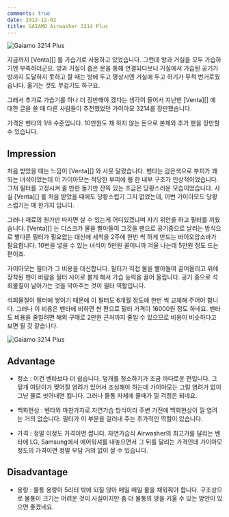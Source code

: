 ```yaml
---
comments: true
date: 2012-12-02
title: GAIAMO Airwasher 3214 Plus
---
```


![Gaiamo 3214 Plus](../media/page/review/gaiamo-3214-plus-01.jpg)

지금까지 [Venta][] 를 가습기로 사용하고 있었습니다. 그런데 방과 거실을 모두
가습하기엔 부족하더군요. 방과 거실이 좁은 문을 통해 연결되다보니 거실에서
가습된 공기가 방까지 도달하지 못하고 잘 때는 방에 두고 평상시엔 거실에 두고
하기가 무척 번거로웠습니다. 옮기는 것도 무겁기도 하구요.

그래서 추가로 가습기를 하나 더 장만해야 겠다는 생각이 들어서 지난번 [Venta][]
에 대한 글을 쓸 때 다른 사람들이 추천했었던 가이아모 3214를 장만했습니다.

가격은 벤타의 1/8 수준입니다. 10만원도  채 하지 않는 돈으로 본체와 추가 팬을
장만할 수 있습니다.

Impression
----------

처음 받았을 때는 느낌이 [Venta][] 와 사뭇 달랐습니다. 벤타는 검은색으로 부피가
꽤 되는 녀석이었는데 이 가이아모는 적당한 부피에 휑 한 내부 구조가
인상적이었습니다. 그저 필터를 고정시켜 줄 만한 돌기만 잔뜩 있는 조금은
당황스러운 모습이었습니다. 사실 [Venta][] 를 처음 받았을 때에도 당황스럽기
그지 없었는데, 이번 가이아모도 당황스럽기는 매 한가지 입니다.

그러나 재료의 원가만 따지면 살 수 있는게 어디있겠냐며 자기 위안을 하고 필터를
끼웠습니다. [Venta][] 는 디스크가 물을 빨아들여 그것을 팬으로 공기중으로 날리는
방식으로 별다른 필터가 필요없는 대신에 세척을 2주에 한번 씩 하게 만드는
바이오압소바가 필요합니다. 10번을 넣을 수 있는 녀석이 5만원 꼴이니까 겨울
나는데 5만원 정도 드는 편이죠.

가이아모는 필터가 그 비용을 대신합니다. 필터가 직접 물을 빨아들여 끌어올리고
위에 장착된 팬이 바람을 필터 사이로 불게 해서 가습 능력을 끌어 올립니다. 공기
중으로 석회물질이 날아가는 것을 막아주는 것이 필터 역활입니다.

석회물질이 필터에 쌓이기 때문에 이 필터도 6개월 정도에 한번 씩 교체해 주어야
합니다. 그러나 이 비용은 벤타에 비하면 싼 편으로 필터 가격이 16000원 정도
하네요. 벤타도 비용을 줄일려면 해외 구매로 2만원 근처까지 줄일 수 있으므로
비용이 비슷하다고 보면 될 것 같습니다.

![Gaiamo 3214 Plus](../media/page/review/gaiamo-3214-plus-02.jpg)


Advantage
---------

- 청소 : 이건 벤타보다 더 쉽습니다. 덮개를 청소하기가 조금 까다로운 편입니다.
  그 덮개 여닫이가 찢어질 염려가 있어서 조심해야 하는데 가이아모는 그럴 염려가
  없이 그냥 물로 씻어내면 됩니다. 그러나 물통 자체에 물때가 낄 걱정은 되네요.

- 백화현상 : 벤타와 마찬가지로 자연가습 방식이라 주변 가전에 백화현상이 낄
  염려는 거의 없습니다. 필터가 이 부분을 걸러내 주는 추가적인 역할이 있습니다.

- 가격 : 정말 이정도 가격이면 쌉니다. 자연가습식 Airwasher의 최고가를 달리는
  벤타에 LG, Samsung에서 에어워셔를 내놓으면서 그 뒤를 달리는 가격인데
  가이아모 정도의 가격이면 정말 부담 거의 없이 살 수 있습니다.

Disadvantage
------------

- 용량 : 물통 용량이 5리터 밖에 되질 않아 매일 매일 물을 채워줘야 합니다.
  구조상으로 물통이 크기는 어려운 것이 사실이지만 좀 더 물통의 양을 키울 수
  있는 방안이 있으면 좋겠네요.